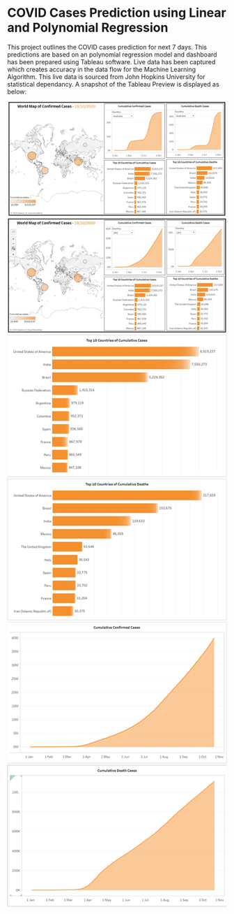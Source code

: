 # COVID Cases Prediction using Linear and Polynomial Regression 
This project outlines the COVID cases prediction for next 7 days. This predictions are based on an polynomial regression model and dashboard has been prepared using Tableau software. 
Live data has been captured which creates accuracy in the data flow for the Machine Learning Algorithm. This live data is sourced from John Hopkins University for statistical dependancy. 
A snapshot of the Tableau Preview is displayed as below: 

![Snapshot of Tableau Visualization Preview](/Images/Picture1.png)
![Snapshot of Tableau Visualization Preview](/Images/Picture2.jpg)
![Snapshot of Tableau Visualization Preview](/Images/Picture3.png)
![Snapshot of Tableau Visualization Preview](/Images/Picture4.png)
![Snapshot of Tableau Visualization Preview](/Images/Picture5.png)
![Snapshot of Tableau Visualization Preview](/Images/Picture6.png)
